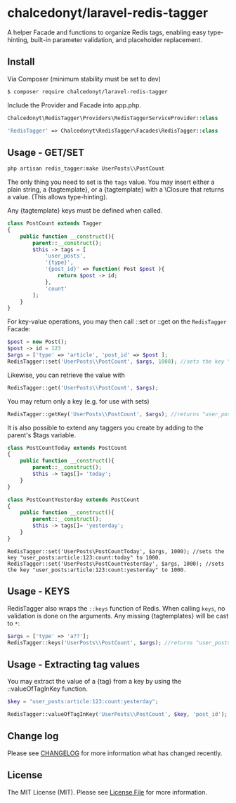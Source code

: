 # chalcedonyt/laravel-redis-tagger

A helper Facade and functions to organize Redis tags, enabling easy type-hinting, built-in parameter validation, and placeholder replacement.

## Install

Via Composer (minimum stability must be set to dev)

``` bash
$ composer require chalcedonyt/laravel-redis-tagger
```

Include the Provider and Facade into app.php.

```php
Chalcedonyt\RedisTagger\Providers\RedisTaggerServiceProvider::class
```
```php
'RedisTagger' => Chalcedonyt\RedisTagger\Facades\RedisTagger::class
```
## Usage - GET/SET

``` php
php artisan redis_tagger:make UserPosts\\PostCount
```

The only thing you need to set is the `tags` value. You may insert either a plain string, a {tagtemplate}, or a {tagtemplate} with a \Closure that returns a value. (This allows type-hinting).

Any {tagtemplate} keys must be defined when called.

```php
class PostCount extends Tagger
{
    public function __construct(){
        parent::__construct();
        $this -> tags = [
            'user_posts',
            '{type}',
            '{post_id}' => function( Post $post ){
                return $post -> id;
            },
            'count'
        ];
    }
}
```

For key-value operations, you may then call ::set or ::get on the `RedisTagger` Facade:

```php
$post = new Post();
$post -> id = 123
$args = ['type' => 'article', 'post_id' => $post ];
RedisTagger::set('UserPosts\\PostCount', $args, 1000); //sets the key "user_posts:article:123:count" to 1000.
```

Likewise, you can retrieve the value with
```php
RedisTagger::get('UserPosts\\PostCount', $args);
```
You may return only a key (e.g. for use with sets)
```php
RedisTagger::getKey('UserPosts\\PostCount', $args); //returns "user_posts:article:123:count"
```

It is also possible to extend any taggers you create by adding to the parent's $tags variable.

```php
class PostCountToday extends PostCount
{
    public function __construct(){
        parent::__construct();
        $this -> tags[]= 'today';
    }    
}
```
```php
class PostCountYesterday extends PostCount
{
    public function __construct(){
        parent::__construct();
        $this -> tags[]= 'yesterday';
    }    
}
```

```
RedisTagger::set('UserPosts\PostCountToday', $args, 1000); //sets the key "user_posts:article:123:count:today" to 1000.
RedisTagger::set('UserPosts\PostCountYesterday', $args, 1000); //sets the key "user_posts:article:123:count:yesterday" to 1000.
```

## Usage - KEYS

RedisTagger also wraps the `::keys` function of Redis. When calling `keys`, no validation is done on the arguments. Any missing {tagtemplates} will be cast to `*`:

```php
$args = ['type' => 'a??'];
RedisTagger::keys('UserPosts\\PostCount', $args); //returns "user_posts:a??:*:count"
```

## Usage - Extracting tag values

You may extract the value of a {tag} from a key by using the ::valueOfTagInKey function.
```php
$key = "user_posts:article:123:count:yesterday";

RedisTagger::valueOfTagInKey('UserPosts\\PostCount', $key, 'post_id'); //returns "123"
```

## Change log

Please see [CHANGELOG](CHANGELOG.md) for more information what has changed recently.



## License

The MIT License (MIT). Please see [License File](LICENSE.md) for more information.
